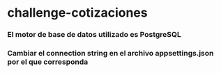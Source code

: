 # challenge-cotizaciones

### El motor de base de datos utilizado es PostgreSQL
### Cambiar el connection string en el archivo appsettings.json por el que corresponda